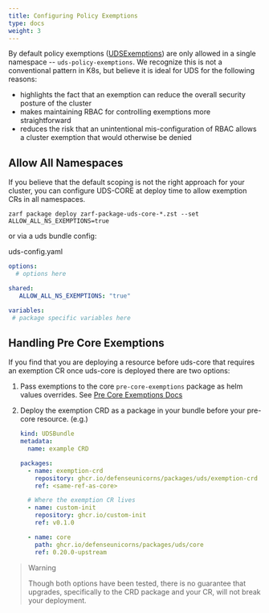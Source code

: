 ```yaml
---
title: Configuring Policy Exemptions
type: docs
weight: 3
---
```


By default policy exemptions ([UDSExemptions](https://github.com/defenseunicorns/uds-core/blob/uds-docs/src/pepr/operator/crd/generated/exemption-v1alpha1.ts)) are only allowed in a single namespace -- `uds-policy-exemptions`. We recognize this is not a conventional pattern in K8s, but believe it is ideal for UDS for the following reasons:

- highlights the fact that an exemption can reduce the overall security posture of the cluster 
- makes maintaining RBAC for controlling exemptions more straightforward
- reduces the risk that an unintentional mis-configuration of RBAC allows a cluster exemption that would otherwise be denied
## Allow All Namespaces

If you believe that the default scoping is not the right approach for your cluster, you can configure UDS-CORE at deploy time to allow exemption CRs in all namespaces.

`zarf package deploy zarf-package-uds-core-*.zst --set ALLOW_ALL_NS_EXEMPTIONS=true`

or via a uds bundle config:

uds-config.yaml
```yaml
options:
  # options here

shared:
   ALLOW_ALL_NS_EXEMPTIONS: "true"

variables:
 # package specific variables here
```

## Handling Pre Core Exemptions

If you find that you are deploying a resource before uds-core that requires an exemption CR once uds-core is deployed there are two options:

1) Pass exemptions to the core `pre-core-exemptions` package as helm values overrides. See [Pre Core Exemptions Docs](../src/pre-core-exemptions/README.md)

2) Deploy the exemption CRD as a package in your bundle before your pre-core resource.
   (e.g.)
   ```yaml
   kind: UDSBundle
   metadata:
     name: example CRD
   
   packages:
     - name: exemption-crd
       repository: ghcr.io/defenseunicorns/packages/uds/exemption-crd
       ref: <same-ref-as-core>
   
     # Where the exemption CR lives
     - name: custom-init
       repository: ghcr.io/custom-init
       ref: v0.1.0

     - name: core
       path: ghcr.io/defenseunicorns/packages/uds/core
       ref: 0.20.0-upstream
   ```
   
> Warning 
>
> Though both options have been tested, there is no guarantee
> that upgrades, specifically to the CRD package and your CR,
> will not break your deployment.